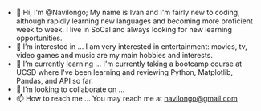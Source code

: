 - 👋 Hi, I’m @Navilongo;
My name is Ivan and I'm fairly new to coding, although rapidly learning new languages and becoming more proficient week to week. 
I live in SoCal and always looking for new learning opportunities. 
- 👀 I’m interested in ...
I am very interested in entertainment: movies, tv, video games and music are my main hobbies and interests.
- 🌱 I’m currently learning ...
I'm currently taking a bootcamp course at UCSD where I've been learning and reviewing Python, Matplotlib, Pandas, and API so far. 
- 💞️ I’m looking to collaborate on ...
- 📫 How to reach me ...
You may reach me at navilongo@gmail.com

<!---
Navilongo/Navilongo is a ✨ special ✨ repository because its `README.md` (this file) appears on your GitHub profile.
You can click the Preview link to take a look at your changes.
--->
